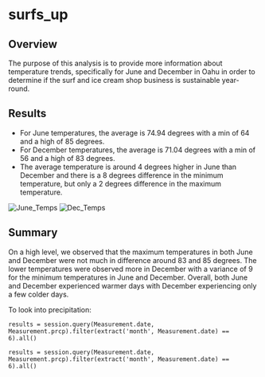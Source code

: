 # surfs_up

## Overview
The purpose of this analysis is to provide more information about temperature trends, specifically for June and December in Oahu in order to determine if the surf and ice cream shop business is sustainable year-round.

## Results
- For June temperatures, the average is 74.94 degrees with a min of 64 and a high of 85 degrees.
- For December temperatures, the average is 71.04 degrees with a min of 56 and a high of 83 degrees. 
- The average temperature is around 4 degrees higher in June than December and there is a 8 degrees difference in the minimum temperature, but only a 2 degrees difference in the maximum temperature. 

![June_Temps](analysis/June_Temps.png)
![Dec_Temps](analysis/Dec_Temps.png)

## Summary

On a high level, we observed that the maximum temperatures in both June and December were not much in difference around 83 and 85 degrees. The lower temperatures were observed more in December with a variance of 9 for the minimum temperatures in June and December. Overall, both June and December experienced warmer days with December experiencing only a few colder days.

To look into precipitation:
```
results = session.query(Measurement.date, Measurement.prcp).filter(extract('month', Measurement.date) == 6).all()
```

```
results = session.query(Measurement.date, Measurement.prcp).filter(extract('month', Measurement.date) == 6).all()
```